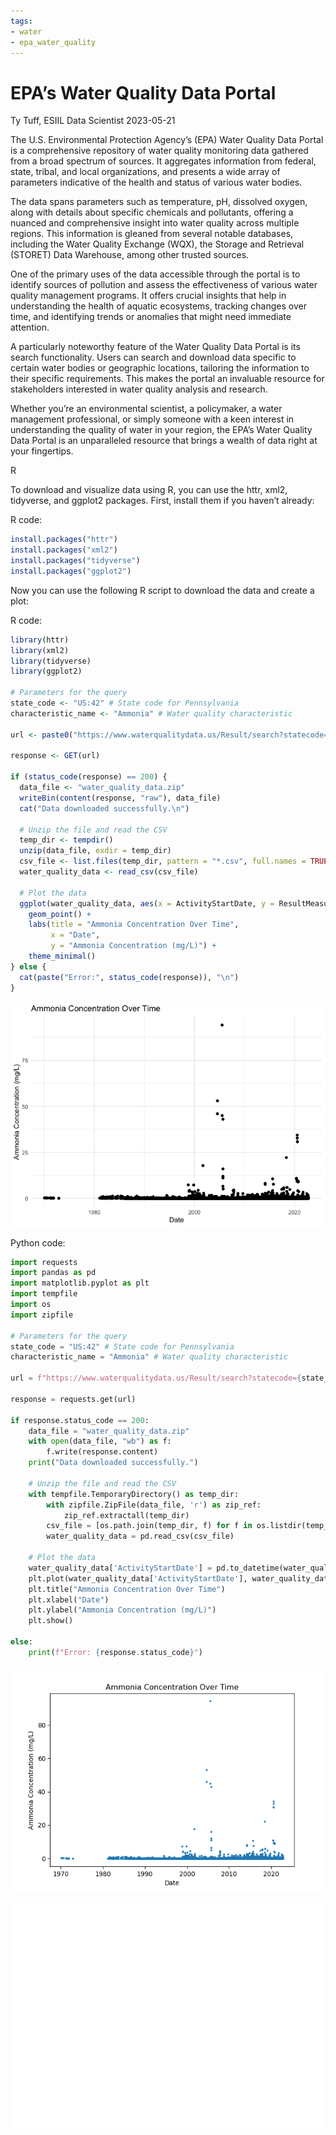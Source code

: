 ```yaml
---
tags:
- water
- epa_water_quality
---
```


EPA’s Water Quality Data Portal
================
Ty Tuff, ESIIL Data Scientist
2023-05-21

The U.S. Environmental Protection Agency’s (EPA) Water Quality Data
Portal is a comprehensive repository of water quality monitoring data
gathered from a broad spectrum of sources. It aggregates information
from federal, state, tribal, and local organizations, and presents a
wide array of parameters indicative of the health and status of various
water bodies.

The data spans parameters such as temperature, pH, dissolved oxygen,
along with details about specific chemicals and pollutants, offering a
nuanced and comprehensive insight into water quality across multiple
regions. This information is gleaned from several notable databases,
including the Water Quality Exchange (WQX), the Storage and Retrieval
(STORET) Data Warehouse, among other trusted sources.

One of the primary uses of the data accessible through the portal is to
identify sources of pollution and assess the effectiveness of various
water quality management programs. It offers crucial insights that help
in understanding the health of aquatic ecosystems, tracking changes over
time, and identifying trends or anomalies that might need immediate
attention.

A particularly noteworthy feature of the Water Quality Data Portal is
its search functionality. Users can search and download data specific to
certain water bodies or geographic locations, tailoring the information
to their specific requirements. This makes the portal an invaluable
resource for stakeholders interested in water quality analysis and
research.

Whether you’re an environmental scientist, a policymaker, a water
management professional, or simply someone with a keen interest in
understanding the quality of water in your region, the EPA’s Water
Quality Data Portal is an unparalleled resource that brings a wealth of
data right at your fingertips.

R

To download and visualize data using R, you can use the httr, xml2,
tidyverse, and ggplot2 packages. First, install them if you haven’t
already:

R code:

``` r
install.packages("httr")
install.packages("xml2")
install.packages("tidyverse")
install.packages("ggplot2")
```

Now you can use the following R script to download the data and create a
plot:

R code:

``` r
library(httr)
library(xml2)
library(tidyverse)
library(ggplot2)

# Parameters for the query
state_code <- "US:42" # State code for Pennsylvania
characteristic_name <- "Ammonia" # Water quality characteristic

url <- paste0("https://www.waterqualitydata.us/Result/search?statecode=", state_code, "&characteristicName=", characteristic_name, "&mimeType=csv&zip=yes")

response <- GET(url)

if (status_code(response) == 200) {
  data_file <- "water_quality_data.zip"
  writeBin(content(response, "raw"), data_file)
  cat("Data downloaded successfully.\n")
  
  # Unzip the file and read the CSV
  temp_dir <- tempdir()
  unzip(data_file, exdir = temp_dir)
  csv_file <- list.files(temp_dir, pattern = "*.csv", full.names = TRUE)[1]
  water_quality_data <- read_csv(csv_file)
  
  # Plot the data
  ggplot(water_quality_data, aes(x = ActivityStartDate, y = ResultMeasureValue)) +
    geom_point() +
    labs(title = "Ammonia Concentration Over Time",
         x = "Date",
         y = "Ammonia Concentration (mg/L)") +
    theme_minimal()
} else {
  cat(paste("Error:", status_code(response)), "\n")
}
```

![](epa_water_quality_files/figure-gfm/unnamed-chunk-2-1.png)

Python code:

``` python
import requests
import pandas as pd
import matplotlib.pyplot as plt
import tempfile
import os
import zipfile

# Parameters for the query
state_code = "US:42" # State code for Pennsylvania
characteristic_name = "Ammonia" # Water quality characteristic

url = f"https://www.waterqualitydata.us/Result/search?statecode={state_code}&characteristicName={characteristic_name}&mimeType=csv&zip=yes"

response = requests.get(url)

if response.status_code == 200:
    data_file = "water_quality_data.zip"
    with open(data_file, "wb") as f:
        f.write(response.content)
    print("Data downloaded successfully.")
    
    # Unzip the file and read the CSV
    with tempfile.TemporaryDirectory() as temp_dir:
        with zipfile.ZipFile(data_file, 'r') as zip_ref:
            zip_ref.extractall(temp_dir)
        csv_file = [os.path.join(temp_dir, f) for f in os.listdir(temp_dir) if f.endswith('.csv')][0]
        water_quality_data = pd.read_csv(csv_file)

    # Plot the data
    water_quality_data['ActivityStartDate'] = pd.to_datetime(water_quality_data['ActivityStartDate'])
    plt.plot(water_quality_data['ActivityStartDate'], water_quality_data['ResultMeasureValue'], marker='o', linestyle='', markersize=2)
    plt.title("Ammonia Concentration Over Time")
    plt.xlabel("Date")
    plt.ylabel("Ammonia Concentration (mg/L)")
    plt.show()

else:
    print(f"Error: {response.status_code}")
```

![](epa_water_quality_files/figure-gfm/unnamed-chunk-3-1.png)

![](epa_water_quality_files/figure-gfm/unnamed-chunk-3-2.png)
